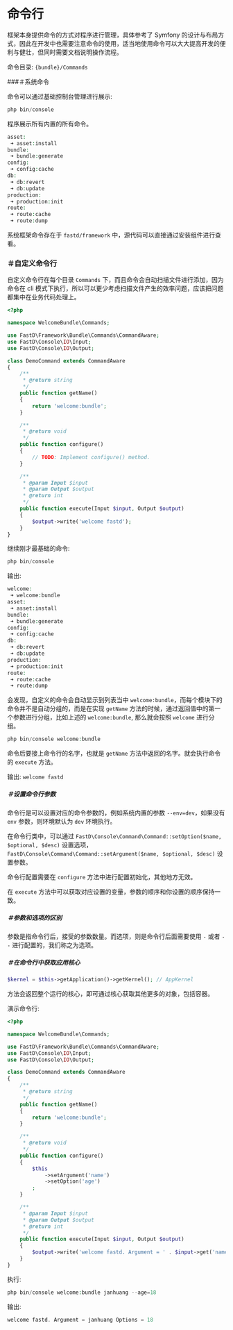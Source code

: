 # 命令行

框架本身提供命令的方式对程序进行管理，具体参考了 Symfony 的设计与布局方式，因此在开发中也需要注意命令的使用，适当地使用命令可以大大提高开发的便利与健壮，但同时需要文档说明操作流程。

命令目录: `{bundle}/Commands`

###＃系统命令

命令可以通过基础控制台管理进行展示: 

```php
php bin/console 
```

程序展示所有内置的所有命令。

```php
asset:
 ➜ asset:install
bundle:
 ➜ bundle:generate
config:
 ➜ config:cache
db:
 ➜ db:revert
 ➜ db:update
production:
 ➜ production:init
route:
 ➜ route:cache
 ➜ route:dump
```

系统框架命令存在于 `fastd/framework` 中，源代码可以直接通过安装组件进行查看。

### ＃自定义命令行

自定义命令行在每个目录 `Commands` 下，而且命令会自动扫描文件进行添加，因为命令在 cli 模式下执行，所以可以更少考虑扫描文件产生的效率问题，应该把问题都集中在业务代码处理上。

```php
<?php

namespace WelcomeBundle\Commands;

use FastD\Framework\Bundle\Commands\CommandAware;
use FastD\Console\IO\Input;
use FastD\Console\IO\Output;

class DemoCommand extends CommandAware
{
    /**
     * @return string
     */
    public function getName()
    {
        return 'welcome:bundle';
    }

    /**
     * @return void
     */
    public function configure()
    {
        // TODO: Implement configure() method.
    }

    /**
     * @param Input $input
     * @param Output $output
     * @return int
     */
    public function execute(Input $input, Output $output)
    {
        $output->write('welcome fastd');
    }
}
```

继续刚才最基础的命令: 

```php
php bin/console
```

输出: 

```php
welcome:
 ➜ welcome:bundle
asset:
 ➜ asset:install
bundle:
 ➜ bundle:generate
config:
 ➜ config:cache
db:
 ➜ db:revert
 ➜ db:update
production:
 ➜ production:init
route:
 ➜ route:cache
 ➜ route:dump
```

会发现，自定义的命令会自动显示到列表当中 `welcome:bundle`，而每个模块下的命令并不是自动分组的，而是在实现 `getName` 方法的时候，通过返回值中的第一个参数进行分组，比如上述的 `welcome:bundle`, 那么就会按照 `welcome` 进行分组。

```php
php bin/console welcome:bundle
```

命令后要接上命令行的名字，也就是 `getName` 方法中返回的名字。就会执行命令的 `execute` 方法。

输出: `welcome fastd`

##### ＃设置命令行参数

命令行是可以设置对应的命令参数的，例如系统内置的参数 `--env=dev`，如果没有 `env` 参数，则环境默认为 `dev` 环境执行。

在命令行类中，可以通过 `FastD\Console\Command\Command::setOption($name, $optional, $desc)` 设置选项，`FastD\Console\Command\Command::setArgument($name, $optional, $desc)` 设置参数。

命令行配置需要在 `configure` 方法中进行配置初始化，其他地方无效。

在 `execute` 方法中可以获取对应设置的变量，参数的顺序和你设置的顺序保持一致。

##### ＃参数和选项的区别

参数是指命令行后，接受的参数数量。而选项，则是命令行后面需要使用 `-` 或者 `--` 进行配置的，我们称之为选项。

##### ＃在命令行中获取应用核心

```php
$kernel = $this->getApplication()->getKernel(); // AppKernel
```

方法会返回整个运行的核心，即可通过核心获取其他更多的对象，包括容器。

演示命令行: 

```php
<?php

namespace WelcomeBundle\Commands;

use FastD\Framework\Bundle\Commands\CommandAware;
use FastD\Console\IO\Input;
use FastD\Console\IO\Output;

class DemoCommand extends CommandAware
{
    /**
     * @return string
     */
    public function getName()
    {
        return 'welcome:bundle';
    }

    /**
     * @return void
     */
    public function configure()
    {
        $this
            ->setArgument('name')
            ->setOption('age')
        ;
    }

    /**
     * @param Input $input
     * @param Output $output
     * @return int
     */
    public function execute(Input $input, Output $output)
    {
        $output->write('welcome fastd. Argument = ' . $input->get('name') . ' Options = ' . $input->get('age'));
    }
}
```

执行: 

```php
php bin/console welcome:bundle janhuang --age=18
```

输出: 

```php
welcome fastd. Argument = janhuang Options = 18
```